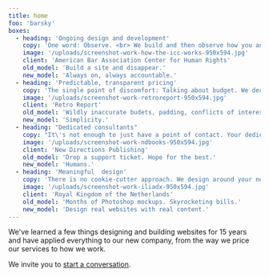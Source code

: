 ```yaml
---
title: home
foo: 'barsky'
boxes:
  - heading: 'Ongoing design and development'
    copy: 'One word: Observe. <br> We build and then observe how you and your audience use your site, iterating on our original design, seeking continuous improvement with real-world use.'
    image: '/uploads/screenshot-work-how-the-icc-works-950x594.jpg'
    client: 'American Bar Association Center for Human Rights'
    old_model: 'Build a site and disappear.'
    new_model: 'Always on, always accountable.'
  - heading: 'Predictable, transparent pricing'
    copy: 'The single point of discomfort: Talking about budget. We decided to do away with it altogether. We post our prices and you can hire us for as long as you need, or scale our fee up or down as it suits you.'
    image: '/uploads/screenshot-work-retroreport-950x594.jpg'
    client: 'Retro Report'
    old_model: 'Wildly inaccurate budets, padding, conflicts of interest.'
    new_model: 'Simplicity.'
  - heading: "Dedicated consultants"
    copy: "It\'s not enough to just have a point of contact. Your dedicated consultant is the person who insures you have a voice."
    image: '/uploads/screenshot-work-ndbooks-950x594.jpg'
    client: 'New Directions Publishing'
    old_model: 'Drop a support ticket. Hope for the best.'
    new_model: 'Humans.'
  - heading: 'Meaningful  design'
    copy: 'There is no cookie-cutter approach. We design around your needs and your content. Lead with content and everything follows.'
    image: '/uploads/screenshot-work-iliadx-950x594.jpg'
    client: 'Royal Kingdom of the Netherlands'
    old_model: 'Months of Photoshop mockups. Skyrocketing bills.'
    new_model: 'Design real websites with real content.'
---
```


We've learned a few things designing and building websites for 15 years and have applied everything to our new company, from the way we price our services to how we work.

We invite you to [start a conversation](mailto:budparr@thenewdynamic.com).
